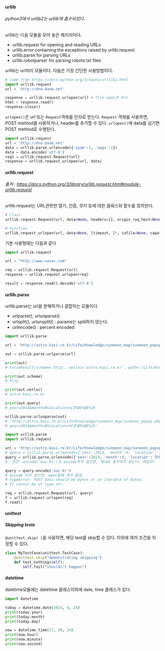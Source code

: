 
#### urllib
###### python3에서 urllib2는 urllib에 흡수되었다.

urllib는 다음 모듈을 모아 놓은 패키지이다.

- urllib.request for opening and reading URLs
- urllib.error containing the exceptions raised by urllib.request
- urllib.parse for parsing URLs
- urllib.robotparser for parsing robots.txt files

urllib는 url처리 모듈이다.
다음은 가장 간단한 사용방법이다.

``` python
# code from https://docs.python.org/3/howto/urllib2.html
import urllib.request
url = 'http://dna.daum.net'

response = urllib.request.urlopen(url) # file open과 유사
html = response.read()
response.close()
```
`urlopen()`은 url 또는 `Request`객체를 인자로 받는다. `Request` 객체를 사용하면, POST mehtod를 사용하거나, header를 추가할 수 있다. `urlopen()`에 data를 넘기면 POST method로 수행된다.

``` python
import urllib.request
url = 'http://dna.daum.net'
data = urllib.parse.urlencode({'spam':1, 'eggs':2})
data = data.encode('utf-8')
req1 = urllib.request.Request(url)
response = urllib.request.urlopen(url, data)
```
#### urllib.request
###### 출처 : https://docs.python.org/3/library/urllib.request.html#module-urllib.request

urllib.request는 URL관련한 열기, 인증, 쿠키 등에 대한 클래스와 함수를 정의한다.

``` python
# Class
urllib.request.Request(url, data=None, headers={}, origin_req_host=None, unverifiable=False, method=None)

# Function
urllib.request.urlopen(url, data=None, [timeout, ]*, cafile=None, capath=None, cadefault=False)
```
기본 사용형태는 다음과 같다
``` python
import urllib.request

url = "http://www.naver.com"

req = urllib.request.Request(url)
response = urllib.request.urlopen(req)

result = response.read().decode('utf-8')
```


#### urllib.parse
urllib.parse는 url을 분해하거나 결합하는 모듈이다.
 - urlparse(), urlunparse()
 - urlsplit(), urlunsplit() : params는 split하지 않는다.
 - urlencode() : percent encoded

``` python
import urllib.parse

url = 'http://astro.kasi.re.kr/Life/Knowledge/sunmoon_map/sunmoon_popup.php?year=2014&month=9&location=%C3%B5%BE%C8'

out = urllib.parse.urlparse(url)

print(out)
# ParseResult(scheme='http', netloc='astro.kasi.re.kr', path='/Life/Knowledge/sunmoon_map/sunmoon_popup.php', params='', query='year=2014&month=9&location=%C3%B5%BE%C8', fragment='')

print(out.scheme)
# http

print(out.netloc)
# astro.kasi.re.kr

print(out.query)
# year=2014&month=9&location=%C3%B5%BE%C8

urllib.parse.urlunparse(out)
# 'http://astro.kasi.re.kr/Life/Knowledge/sunmoon_map/sunmoon_popup.php?
# year=2014&month=9&location=%C3%B5%BE%C8'

```

``` python
import urllib.parse
import urllib.request

url = 'http://astro.kasi.re.kr/Life/Knowledge/sunmoon_map/sunmoon_popup.php'
# query = urllib.parse.urlencode({'year':2014, 'month':9, 'location':'천안'})
query = urllib.parse.urlencode({'year':2014, 'month':9, 'location':'천안'.encode('euc-kr')})
# '천안'.encode('euc-kr')로 encode하지 않으면, 제대로 동작하지 않는다. 왜일까?

query = query.encode('euc-kr') 
# encode 하지 않으면, open할때 에러 발생. 
# TypeError: POST data should be bytes or an iterable of bytes. 
# It cannot be of type str.

req = urllib.request.Request(url, query)
f = urllib.request.urlopen(req)
f.read()
```

#### unittest

##### Skipping tests
`@unittest.skip( )`을 사용하면, 해당 test를 skip할 수 있다. 이외에 여러 조건을 지정할 수 있다.
``` python
class MyTestCase(unittest.TestCase):
	@unittest.skip("demonstrating skipping")
    def test_nothing(self):
    	self.fail("shouldn't happen")
```

#### datetime
datetime모듈에는 datetime 클래스이외에 date, time 클래스가 있다.

```python
import datetime

today = datetime.date(2014, 9, 24)
print(today.year)
print(today.month)
print(today.day)

now = datetime.time(17, 40, 24)
print(now.hour)
print(now.minute)
print(now.second)
```

